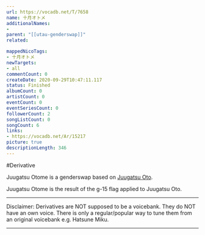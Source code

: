 ```yaml
---
url: https://vocadb.net/T/7658
name: 十月オトメ
additionalNames: 
- 
parent: "[[utau-genderswap]]"
related:

mappedNicoTags:
- 十月オトメ
newTargets:
- all
commentCount: 0
createDate: 2020-09-29T10:47:11.117
status: Finished
albumCount: 0
artistCount: 0
eventCount: 0
eventSeriesCount: 0
followerCount: 2
songListCount: 0
songCount: 6
links: 
- https://vocadb.net/Ar/15217
picture: true
descriptionLength: 346
---
```


#Derivative

Juugatsu Otome is a genderswap based on [Juugatsu Oto](https://vocadb.net/Ar/15217).

Juugatsu Otome is the result of the g-15 flag applied to Juugatsu Oto.
___
Disclaimer:
Derivatives are NOT supposed to be a voicebank. They do NOT have an own voice. There is only a regular/popular way to tune them from an original voicebank e.g. Hatsune Miku.

---

